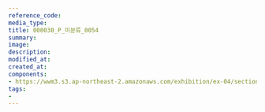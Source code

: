 ```yaml
---
reference_code:
media_type:
title: 000030_P_미분류_0054
summary:
image:
description:
modified_at:
created_at:
components:
- https://wwm3.s3.ap-northeast-2.amazonaws.com/exhibition/ex-04/section-03/나눔의+집/000030_P_미분류_0054.jpg
tags:
-
---
```

